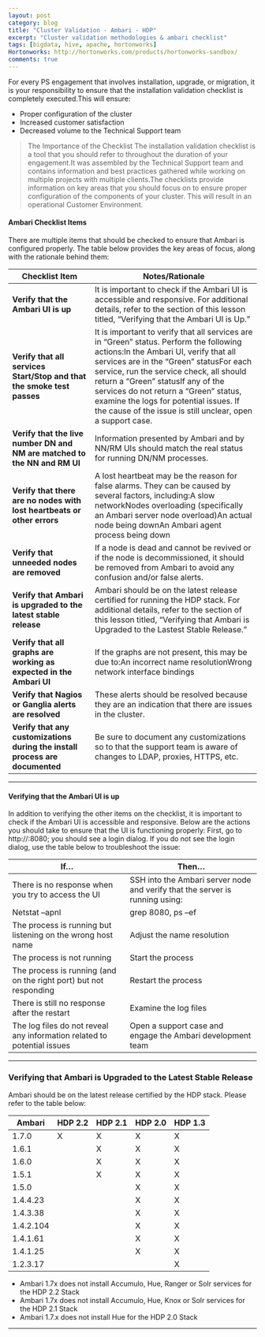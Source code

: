 ```yaml
---
layout: post
category: blog
title: "Cluster Validation - Ambari - HDP"
excerpt: "Cluster validation methodologies & ambari checklist"
tags: [bigdata, hive, apache, hortonworks]
Hortonworks: http://hortonworks.com/products/hortonworks-sandbox/
comments: true
---
```


For every PS engagement that involves installation, upgrade, or migration, it is your responsibility to ensure that the installation validation checklist is completely executed.This will ensure:
- Proper configuration of the cluster
- Increased customer satisfaction
- Decreased volume to the Technical Support team

> The Importance of the Checklist
The installation validation checklist is a tool that you should refer to throughout the duration of your engagement.It was assembled by the Technical Support team and contains information and best practices gathered while working on multiple projects with multiple clients.The checklists provide information on key areas that you should focus on to ensure proper configuration of the components of your cluster. This will result in an operational Customer Environment.

#### Ambari Checklist Items

There are multiple items that should be checked to ensure that Ambari is configured properly. The table below provides the key areas of focus, along with the rationale behind them:

| **Checklist Item**                                                           | **Notes/Rationale**                                                                                                                                                                                                                                                                                                                                                                                            |
|------------------------------------------------------------------------------|----------------------------------------------------------------------------------------------------------------------------------------------------------------------------------------------------------------------------------------------------------------------------------------------------------------------------------------------------------------------------------------------------------------|
| **Verify that the Ambari UI is up**                                          | It is important to check if the Ambari UI is accessible and responsive. For additional details, refer to the section of this lesson titled, “Verifying that the Ambari UI is Up.”                                                                                                                                                                                                                              |
| **Verify that all services Start/Stop and that the smoke test passes**       | It is important to verify that all services are in “Green” status. Perform the following actions:In the Ambari UI, verify that all services are in the “Green” statusFor each service, run the service check, all should return a “Green” statusIf any of the services do not return a “Green” status, examine the logs for potential issues. If the cause of the issue is still unclear, open a support case. |
| **Verify that the live number DN and NM are matched to the NN and RM UI**    | Information presented by Ambari and by NN/RM UIs should match the real status for running DN/NM processes.                                                                                                                                                                                                                                                                                                     |
| **Verify that there are no nodes with lost heartbeats or other errors**      | A lost heartbeat may be the reason for false alarms. They can be caused by several factors, including:A slow networkNodes overloading (specifically an Ambari server node overload)An actual node being downAn Ambari agent process being down                                                                                                                                                                 |
| **Verify that unneeded nodes are removed**                                   | If a node is dead and cannot be revived or if the node is decommissioned, it should be removed from Ambari to avoid any confusion and/or false alerts.                                                                                                                                                                                                                                                         |
| **Verify that Ambari is upgraded to the latest stable release**              | Ambari should be on the latest release certified for running the HDP stack. For additional details, refer to the section of this lesson titled, “Verifying that Ambari is Upgraded to the Lastest Stable Release.”                                                                                                                                                                                             |
| **Verify that all graphs are working as expected in the Ambari UI**          | If the graphs are not present, this may be due to:An incorrect name resolutionWrong network interface bindings                                                                                                                                                                                                                                                                                                 |
| **Verify that Nagios or Ganglia alerts are resolved**                        | These alerts should be resolved because they are an indication that there are issues in the cluster.                                                                                                                                                                                                                                                                                                           |
| **Verify that any customizations during the install process are documented** | Be sure to document any customizations so to that the support team is aware of changes to LDAP, proxies, HTTPS, etc.                                                                                                                                                                                                                                                                                           |

***

#### Verifying that the Ambari UI is up
In addition to verifying the other items on the checklist, it is important to check if the Ambari UI is accessible and responsive. Below are the actions you should take to ensure that the UI is functioning properly:
First, go to http://<ambari-server-host>:8080; you should see a login dialog. If you do not see the login dialog, use the table below to troubleshoot the issue:

| **If…**                                                                 | **Then…**                                                                     |
|-------------------------------------------------------------------------|-------------------------------------------------------------------------------|
| There is no response when you try to access the UI                      | SSH into the Ambari server node and verify that the server is running using:  
                                                                           Netstat –apnl | grep 8080, ps –ef | grep Ambari                                |
| The process is running but listening on the wrong host name             | Adjust the name resolution                                                    |
| The process is not running                                              | Start the process                                                             |
| The process is running (and on the right port) but not responding       | Restart the process                                                           |
| There is still no response after the restart                            | Examine the log files                                                         |
| The log files do not reveal any information related to potential issues | Open a support case and engage the Ambari development team                    |

***

### Verifying that Ambari is Upgraded to the Latest Stable Release
Ambari should be on the latest release certified by the HDP stack. Please refer to the table below:

| **Ambari** | **HDP 2.2**                                                                                   | **HDP 2.1** | **HDP 2.0** | **HDP 1.3** |
|------------|-----------------------------------------------------------------------------------------------|-------------|-------------|-------------|
| 1.7.0      | X                                                                                             | X           | X           | X           |
| 1.6.1      |                                                                                               | X           | X           | X           |
| 1.6.0      |                                                                                               | X           | X           | X           |
| 1.5.1      |                                                                                               | X           | X           | X           |
| 1.5.0      |                                                                                               |             | X           | X           |
| 1.4.4.23   |                                                                                               |             | X           | X           |
| 1.4.3.38   |                                                                                               |             | X           | X           |
| 1.4.2.104  |                                                                                               |             | X           | X           |
| 1.4.1.61   |                                                                                               |             | X           | X           |
| 1.4.1.25   |                                                                                               |             | X           | X           |
| 1.2.3.17   |                                                                                               |             |             | X           |

 -   Ambari 1.7x does not install Accumulo, Hue, Ranger or Solr services for the HDP 2.2 Stack
- Ambari 1.7x does not install Accumulo, Hue, Knox or Solr services for the HDP 2.1 Stack
- Ambari 1.7.x does not install Hue for the HDP 2.0 Stack

***


